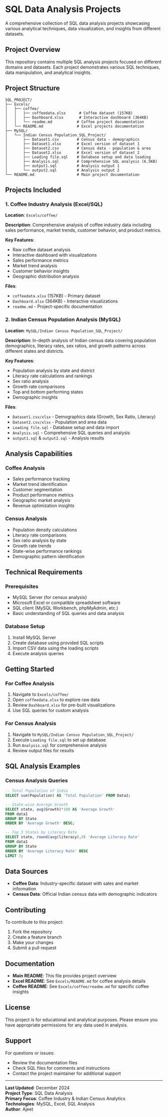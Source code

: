 # SQL Data Analysis Projects

A comprehensive collection of SQL data analysis projects showcasing various analytical techniques, data visualization, and insights from different datasets.

## Project Overview

This repository contains multiple SQL analysis projects focused on different domains and datasets. Each project demonstrates various SQL techniques, data manipulation, and analytical insights.

## Project Structure

```
SQL_PROJECT/
├── Excels/
│   ├── coffee/
│   │   ├── coffeedata.xlsx      # Coffee dataset (157KB)
│   │   ├── Dashboard.xlsx       # Interactive dashboard (364KB)
│   │   └── readme.md           # Coffee project documentation
│   └── README.md               # Excel projects documentation
├── MySQL/
│   └── Indian Census Population_SQL_Project/
│       ├── Dataset1.csv        # Census data - demographics
│       ├── Dataset1.xlsx       # Excel version of dataset 1
│       ├── Dataset2.csv        # Census data - population & area
│       ├── Dataset2.xlsx       # Excel version of dataset 2
│       ├── Loading file.sql    # Database setup and data loading
│       ├── Analysis.sql        # Comprehensive SQL analysis (6.5KB)
│       ├── output1.sql         # Analysis output 1
│       └── output2.sql         # Analysis output 2
└── README.md                   # Main project documentation
```

## Projects Included

### 1. Coffee Industry Analysis (Excel/SQL)

**Location**: `Excels/coffee/`

**Description**: Comprehensive analysis of coffee industry data including sales performance, market trends, customer behavior, and product metrics.

**Key Features**:
- Raw coffee dataset analysis
- Interactive dashboard with visualizations
- Sales performance metrics
- Market trend analysis
- Customer behavior insights
- Geographic distribution analysis

**Files**:
- `coffeedata.xlsx` (157KB) - Primary dataset
- `Dashboard.xlsx` (364KB) - Interactive visualizations
- `readme.md` - Project-specific documentation

### 2. Indian Census Population Analysis (MySQL)

**Location**: `MySQL/Indian Census Population_SQL_Project/`

**Description**: In-depth analysis of Indian census data covering population demographics, literacy rates, sex ratios, and growth patterns across different states and districts.

**Key Features**:
- Population analysis by state and district
- Literacy rate calculations and rankings
- Sex ratio analysis
- Growth rate comparisons
- Top and bottom performing states
- Demographic insights

**Files**:
- `Dataset1.csv/xlsx` - Demographics data (Growth, Sex Ratio, Literacy)
- `Dataset2.csv/xlsx` - Population and area data
- `Loading file.sql` - Database setup and data import
- `Analysis.sql` - Comprehensive SQL queries and analysis
- `output1.sql` & `output2.sql` - Analysis results

## Analysis Capabilities

### Coffee Analysis
- Sales performance tracking
- Market trend identification
- Customer segmentation
- Product performance metrics
- Geographic market analysis
- Revenue optimization insights

### Census Analysis
- Population density calculations
- Literacy rate comparisons
- Sex ratio analysis by state
- Growth rate trends
- State-wise performance rankings
- Demographic pattern identification

## Technical Requirements

### Prerequisites
- MySQL Server (for census analysis)
- Microsoft Excel or compatible spreadsheet software
- SQL client (MySQL Workbench, phpMyAdmin, etc.)
- Basic understanding of SQL queries and data analysis

### Database Setup
1. Install MySQL Server
2. Create database using provided SQL scripts
3. Import CSV data using the loading scripts
4. Execute analysis queries

## Getting Started

### For Coffee Analysis
1. Navigate to `Excels/coffee/`
2. Open `coffeedata.xlsx` to explore raw data
3. Review `Dashboard.xlsx` for pre-built visualizations
4. Use SQL queries for custom analysis

### For Census Analysis
1. Navigate to `MySQL/Indian Census Population_SQL_Project/`
2. Execute `Loading file.sql` to set up database
3. Run `Analysis.sql` for comprehensive analysis
4. Review output files for results

## SQL Analysis Examples

### Census Analysis Queries
```sql
-- Total Population of India
SELECT sum(Population) AS 'Total Population' FROM Data2;

-- State-wise Average Growth
SELECT state, avg(Growth)*100 AS 'Average Growth'
FROM data1
GROUP BY State 
ORDER BY 'Average Growth' DESC;

-- Top 3 States by Literacy Rate
SELECT state, round(avg(literacy),0) 'Average Literacy Rate'
FROM data1
GROUP BY State 
ORDER BY 'Average Literacy Rate' DESC
LIMIT 3;
```

## Data Sources

- **Coffee Data**: Industry-specific dataset with sales and market information
- **Census Data**: Official Indian census data with demographic indicators

## Contributing

To contribute to this project:
1. Fork the repository
2. Create a feature branch
3. Make your changes
4. Submit a pull request

## Documentation

- **Main README**: This file provides project overview
- **Excel README**: See `Excels/README.md` for coffee analysis details
- **Coffee README**: See `Excels/coffee/readme.md` for specific coffee insights

## License

This project is for educational and analytical purposes. Please ensure you have appropriate permissions for any data used in analysis.

## Support

For questions or issues:
- Review the documentation files
- Check SQL files for comments and instructions
- Contact the project maintainer for additional support

---

**Last Updated**: December 2024  
**Project Type**: SQL Data Analysis  
**Primary Focus**: Coffee Industry & Indian Census Analytics  
**Technologies**: MySQL, Excel, SQL Analysis  
**Author**: Ajeet

